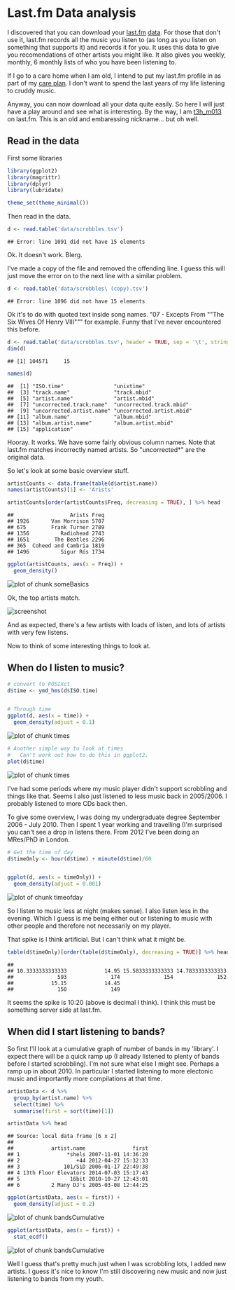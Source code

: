 Last.fm Data analysis
=======================


I discovered that you can download your [last.fm](www.last.fm) [data](http://www.last.fm/settings/dataexporter).
For those that don't use it, last.fm records all the music you listen to (as long as you listen on something that supports it) and records it for you.
It uses this data to give you recomendations of other artists you might like.
It also gives you weekly, monthly, 6 monthly lists of who you have been listening to.

If I go to a care home when I am old, I intend to put my last.fm profile in as part of my [care plan](http://www.nhs.uk/Planners/Yourhealth/Pages/Careplan.aspx).
I don't want to spend the last years of my life listening to cruddy music.

Anyway, you can now download all your data quite easily.
So here I will just have a play around and see what is interesting.
By the way, I am [t3h_m013](www.last.fm/user/t3h_m013) on last.fm.
This is an old and embaressing nickname... but oh well.


Read in the data
-----------------

First some libraries

```r
library(ggplot2)
library(magrittr)
library(dplyr)
library(lubridate)

theme_set(theme_minimal())
```

Then read in the data.


```r
d <- read.table('data/scrobbles.tsv')
```

```
## Error: line 1091 did not have 15 elements
```

Ok. It doesn't work. Blerg. 

I've made a copy of the file and removed the offending line. I guess this will just move the error on to the next line with a similar problem.



```r
d <- read.table('data/scrobbles\ (copy).tsv')
```

```
## Error: line 1096 did not have 15 elements
```

Ok it's to do with quoted text inside song names. 
"07 - Excepts From ""The Six Wives Of Henry VIII""" for example. 
Funny that I've never encountered this before.



```r
d <- read.table('data/scrobbles.tsv', header = TRUE, sep = '\t', stringsAsFactors = FALSE, quote = "\"")
dim(d)
```

```
## [1] 104571     15
```

```r
names(d)
```

```
##  [1] "ISO.time"                "unixtime"               
##  [3] "track.name"              "track.mbid"             
##  [5] "artist.name"             "artist.mbid"            
##  [7] "uncorrected.track.name"  "uncorrected.track.mbid" 
##  [9] "uncorrected.artist.name" "uncorrected.artist.mbid"
## [11] "album.name"              "album.mbid"             
## [13] "album.artist.name"       "album.artist.mbid"      
## [15] "application"
```

Hooray. It works. 
We have some fairly obvious column names.
Note that last.fm matches incorrectly named artists.
So "uncorrected*" are the original data.

So let's look at some basic overview stuff.


```r
artistCounts <- data.frame(table(d$artist.name))
names(artistCounts)[1] <- 'Arists'

artistCounts[order(artistCounts$Freq, decreasing = TRUE), ] %>% head
```

```
##                  Arists Freq
## 1926       Van Morrison 5707
## 675        Frank Turner 2789
## 1356          Radiohead 2743
## 1651        The Beatles 2296
## 365  Coheed and Cambria 1819
## 1496          Sigur Rós 1734
```

```r
ggplot(artistCounts, aes(x = Freq)) + 
  geom_density() 
```

![plot of chunk someBasics](figure/someBasics.png) 

Ok, the top artists match.

![screenshot](figure/topArtistsScreen.png)


And as expected, there's a few artists with loads of listen, and lots of artists with very few listens.

Now to think of some interesting things to look at.



When do I listen to music?
---------------------------



```r
# convert to POSIXct
d$time <- ymd_hms(d$ISO.time)


# Through time
ggplot(d, aes(x = time)) +
  geom_density(adjust = 0.1) 
```

![plot of chunk times](figure/times1.png) 

```r
# Another simple way to look at times
#   Can't work out how to do this in ggplot2. 
plot(d$time)
```

![plot of chunk times](figure/times2.png) 

I've had some periods where my music player didn't support scrobbling and things like that. 
Seems I also just listened to less music back in 2005/2006. 
I probably listened to more CDs back then.

To give some overview, I was doing my undergraduate degree September 2006 - July 2010.
Then I spent 1 year working and travelling (I'm surprised you can't see a drop in listens there.
From 2012 I've been doing an MRes/PhD in London.



```r
# Get the time of day
d$timeOnly <- hour(d$time) + minute(d$time)/60


ggplot(d, aes(x = timeOnly)) +
  geom_density(adjust = 0.001) 
```

![plot of chunk timeofday](figure/timeofday.png) 

So I listen to music less at night (makes sense).
I also listen less in the evening.
Which I guess is me being either out or listening to music with other people and therefore not necessarily on my player.

That spike is I think artificial. 
But I can't think what it might be.


```r
table(d$timeOnly)[order(table(d$timeOnly), decreasing = TRUE)] %>% head
```

```
## 
## 10.3333333333333            14.95 15.5833333333333 14.7833333333333 
##              593              174              154              152 
##            15.15            14.45 
##              150              149
```

It seems the spike is 10:20 (above is decimal I think). 
I think this must be something server side at last.fm.



When did I start listening to bands?
-------------------------------------


So first I'll look at a cumulative graph of number of bands in my 'library'.
I expect there will be a quick ramp up (I already listened to plenty of bands before I started scrobbling).
I'm not sure what else I might see.
Perhaps a ramp up in about 2010.
In particular I started listening to more electonic music and importantly more compilations at that time.



```r
artistData <- d %>% 
  group_by(artist.name) %>% 
  select(time) %>%
  summarise(first = sort(time)[1])

artistData %>% head
```

```
## Source: local data frame [6 x 2]
## 
##            artist.name               first
## 1               *shels 2007-11-01 14:36:20
## 2                  +44 2012-04-27 15:32:33
## 3              101/SiD 2006-01-17 22:49:38
## 4 13th Floor Elevators 2014-07-03 15:17:43
## 5                16bit 2010-10-27 12:43:01
## 6          2 Many DJ's 2005-03-08 12:44:25
```

```r
ggplot(artistData, aes(x = first)) +
  geom_density(adjust = 0.2)
```

![plot of chunk bandsCumulative](figure/bandsCumulative1.png) 

```r
ggplot(artistData, aes(x = first)) + 
  stat_ecdf()
```

![plot of chunk bandsCumulative](figure/bandsCumulative2.png) 

Well I guess that's pretty much just when I was scrobbling lots, I added new artists. 
I guess it's nice to know I'm still discovering new music and now just listening to bands from my youth.








